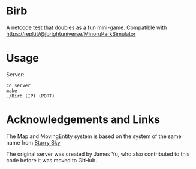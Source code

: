 # Birb
A netcode test that doubles as a fun mini-game. Compatible with https://repl.it/@jbrightuniverse/MinoruParkSimulator

# Usage

Server:

```
cd server 
make
./Birb (IP) (PORT)
```

# Acknowledgements and Links

The Map and MovingEntity system is based on the system of the same name from [Starry Sky](https://github.com/Kieran-Weaver/StarrySky)

The original server was created by James Yu, who also contributed to this code before it was moved to GitHub.
